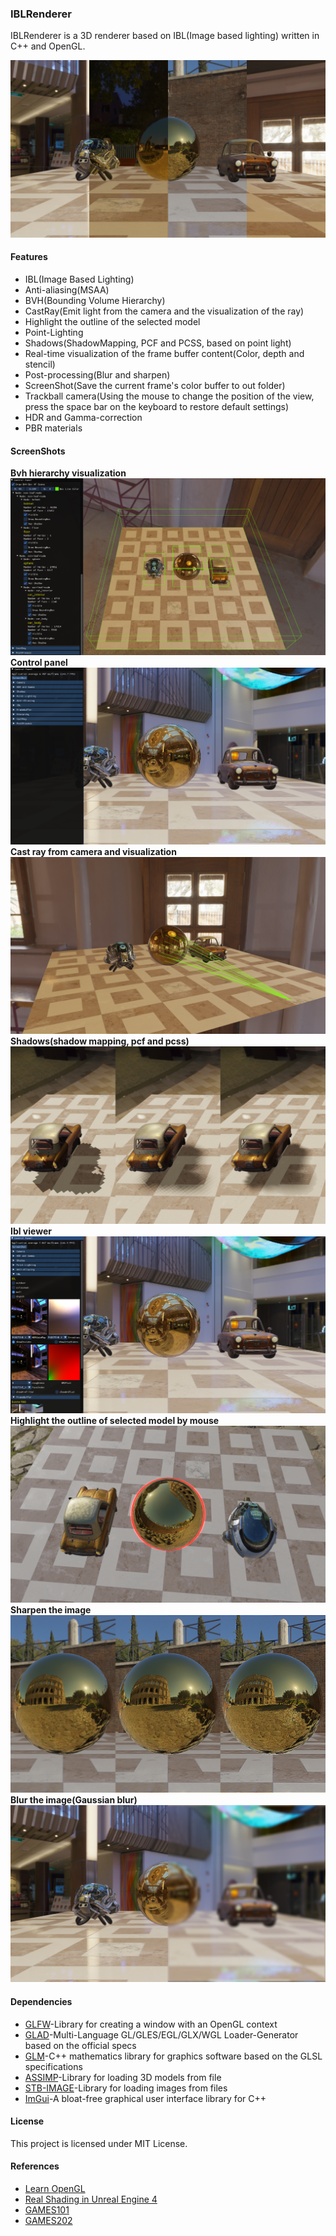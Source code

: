 ### IBLRenderer
IBLRenderer is a 3D renderer based on IBL(Image based lighting) written in C++ and OpenGL. 

<img src="./out/images/ibl.png" />

#### Features
* IBL(Image Based Lighting)
* Anti-aliasing(MSAA)
* BVH(Bounding Volume Hierarchy)
* CastRay(Emit light from the camera and the visualization of the ray)
* Highlight the outline of the selected model
* Point-Lighting
* Shadows(ShadowMapping, PCF and PCSS, based on point light)
* Real-time visualization of the frame buffer content(Color, depth and stencil)
* Post-processing(Blur and sharpen)
* ScreenShot(Save the current frame's color buffer to out folder)
* Trackball camera(Using the mouse to change the position of the view, press the space bar on the keyboard to restore default settings)
* HDR and Gamma-correction
* PBR materials

#### ScreenShots
**Bvh hierarchy visualization**    
<img src="./out/images/bvh.png" />  
**Control panel**    
<img src="./out/images/control.png" />  
**Cast ray from camera and visualization**   
<img src="./out/images/castRay.png" />  
**Shadows(shadow mapping, pcf and pcss)**   
<img src="./out/images/shadow.png" />  
**Ibl viewer**   
<img src="./out/images/iblViewer.png" />  
**Highlight the outline of selected model by mouse**   
<img src="./out/images/outline.png" />  
**Sharpen the image**   
<img src="./out/images/sharpen.png" />  
**Blur the image(Gaussian blur)**   
<img src="./out/images/blur.png" />

#### Dependencies
* [GLFW](https://www.glfw.org/)-Library for creating a window with an OpenGL context
* [GLAD](https://glad.dav1d.de/)-Multi-Language GL/GLES/EGL/GLX/WGL Loader-Generator based on the official specs
* [GLM](https://glm.g-truc.net/0.9.9/index.html)-C++ mathematics library for graphics software based on the GLSL specifications
* [ASSIMP](https://github.com/assimp/assimp)-Library for loading 3D models from file 
* [STB-IMAGE](https://github.com/nothings/stb)-Library for loading images from files
* [ImGui](https://github.com/ocornut/imgui)-A bloat-free graphical user interface library for C++

#### License
This project is licensed under MIT License.

#### References
* [Learn OpenGL](https://learnopengl.com/)
* [Real Shading in Unreal Engine 4](http://blog.selfshadow.com/publications/s2013-shading-course/karis/s2013_pbs_epic_notes_v2.pdf)
* [GAMES101](https://sites.cs.ucsb.edu/~lingqi/teaching/games101.html)
* [GAMES202](https://sites.cs.ucsb.edu/~lingqi/teaching/games202.html)


